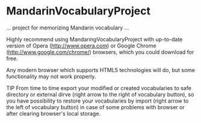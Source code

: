 # MandarinVocabularyProject
... project for memorizing Mandarin vocabulary ...

Highly recommend using MandaringVocabularyProject with up-to-date version of 
Opera (http://www.opera.com) 
or 
Google Chrome (http://www.google.com/chrome/) 
browsers, which you could  download for free.

Any modern browser which supports HTML5 technologies will do, but some functionality may not work properly.

TIP
From time to time export your modified or created vocabularies to safe directory or external dirve (right arrow to the right of vocabulary button), so you have possibility to restore your vocabularies by import (right arrow to the left of vocabulary button) in case of some problems with browser or after clearing browser's local storage.

